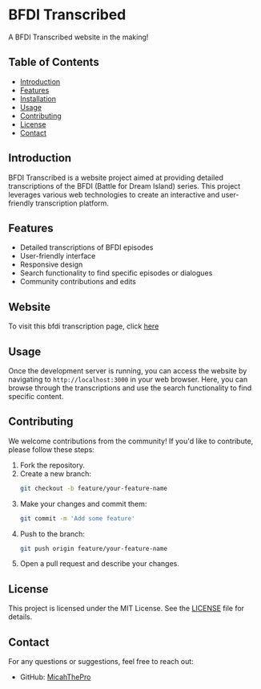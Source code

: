 # BFDI Transcribed

A BFDI Transcribed website in the making!

## Table of Contents
- [Introduction](#introduction)
- [Features](#features)
- [Installation](#installation)
- [Usage](#usage)
- [Contributing](#contributing)
- [License](#license)
- [Contact](#contact)

## Introduction

BFDI Transcribed is a website project aimed at providing detailed transcriptions of the BFDI (Battle for Dream Island) series. This project leverages various web technologies to create an interactive and user-friendly transcription platform.

## Features

- Detailed transcriptions of BFDI episodes
- User-friendly interface
- Responsive design
- Search functionality to find specific episodes or dialogues
- Community contributions and edits

## Website

To visit this bfdi transcription page, click [here](MicahThePro.github.io/bfditranscribed)

## Usage

Once the development server is running, you can access the website by navigating to `http://localhost:3000` in your web browser. Here, you can browse through the transcriptions and use the search functionality to find specific content.

## Contributing

We welcome contributions from the community! If you'd like to contribute, please follow these steps:

1. Fork the repository.
2. Create a new branch:
    ```sh
    git checkout -b feature/your-feature-name
    ```
3. Make your changes and commit them:
    ```sh
    git commit -m 'Add some feature'
    ```
4. Push to the branch:
    ```sh
    git push origin feature/your-feature-name
    ```
5. Open a pull request and describe your changes.

## License

This project is licensed under the MIT License. See the [LICENSE](LICENSE) file for details.

## Contact

For any questions or suggestions, feel free to reach out:

- GitHub: [MicahThePro](https://github.com/MicahThePro)
